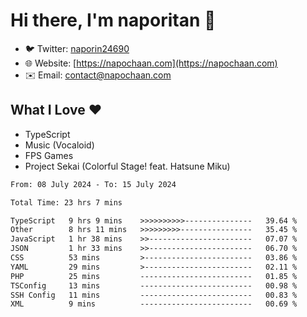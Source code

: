 # Hi there, I'm naporitan 👋

- 🐦 Twitter: [naporin24690](https://twitter.com/naporin24690)
- 🌐 Website: [https://napochaan.com](https://napochaan.com)
- ✉️ Email: [contact@napochaan.com](mailto:contact@napochaan.com)

## What I Love ❤️
- TypeScript
- Music (Vocaloid)
- FPS Games
- Project Sekai (Colorful Stage! feat. Hatsune Miku)

<!--START_SECTION:waka-->

```txt
From: 08 July 2024 - To: 15 July 2024

Total Time: 23 hrs 7 mins

TypeScript   9 hrs 9 mins    >>>>>>>>>>---------------   39.64 %
Other        8 hrs 11 mins   >>>>>>>>>----------------   35.45 %
JavaScript   1 hr 38 mins    >>-----------------------   07.07 %
JSON         1 hr 33 mins    >>-----------------------   06.70 %
CSS          53 mins         >------------------------   03.86 %
YAML         29 mins         >------------------------   02.11 %
PHP          25 mins         -------------------------   01.85 %
TSConfig     13 mins         -------------------------   00.98 %
SSH Config   11 mins         -------------------------   00.83 %
XML          9 mins          -------------------------   00.69 %
```

<!--END_SECTION:waka-->

